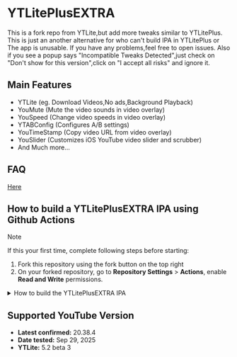 # YTLitePlusEXTRA
This is a fork repo from YTLite,but add more tweaks similar to YTLitePlus.
This is just an another alternative for who can't build IPA in YTLitePlus or The app is unusable.
If you have any problems,feel free to open issues.
Also if you see a popup says "Incompatible Tweaks Detected",just check on "Don't show for this version",click on "I accept all risks" and ignore it.

## Main Features
- YTLite (eg. Download Videos,No ads,Background Playback)
- YouMute (Mute the video sounds in video overlay)
- YouSpeed (Change video speeds in video overlay)
- YTABConfig (Configures A/B settings)
- YouTimeStamp (Copy video URL from video overlay)
- YouSlider (Customizes iOS YouTube video slider and scrubber)
- And Much more...

## FAQ
[Here](FAQs/FAQ_EN.md)

## How to build a YTLitePlusEXTRA IPA using Github Actions
> [!NOTE]
> If this your first time, complete following steps before starting:
>
> 1. Fork this repository using the fork button on the top right
> 2. On your forked repository, go to **Repository Settings** > **Actions**, enable **Read and Write** permissions.

<details>
  <summary>How to build the YTLitePlusEXTRA IPA</summary>
  <ol>
    <li>Click on <strong>Sync fork</strong>, and if your branch is out-of-date, click on <strong>Update branch</strong>.</li>
    <li>Navigate to the <strong>Actions tab</strong> in your forked repository and select <strong>Build YTLitePlusEXTRA IPA.</strong></li>
    <li>Click the <strong>Run workflow</strong> button located on the right side.</li>
    <li>Prepare a decrypted .ipa file <em>(I cannot provide this due to legal reasons)</em>, then upload it to a file provider (e.g., filebin.net, filemail.com, or Dropbox is recommended). Paste the URL of the decrypted IPA file in the provided field.</li>
    <li><strong>NOTE:</strong> Make sure to provide a direct download link to the file, not a link to a webpage. Otherwise, the process will fail.</li>
    <li>Enter the tweak version from the releases (the latest release is selected by default). You can also change the BundleID and Display Name if desired.</li>
    <li>Make sure all inputs are correct, then click <strong>Run workflow</strong> to start the process.</li>
    <li>Wait for the build to finish. You can download the YTLitePlusEXTRA IPA from the releases section of your forked repo. (If you can't find the releases section, go to your forked repo and add /releases to the URL, i.e., github.com/yourusername/YTLitePlusEXTRA/releases.)</li>
  </ol>
</details>

## Supported YouTube Version
<ul>
   <li><strong>Latest confirmed:</strong> 20.38.4</li>
   <li><strong>Date tested:</strong> Sep 29, 2025</li>
   <li><strong>YTLite:</strong> 5.2 beta 3</li>
</ul>
